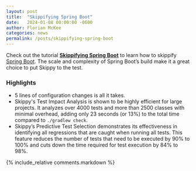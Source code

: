 ```yaml
---
layout: post
title:  "Skippifying Spring Boot"
date:   2024-01-08 00:00:00 -0600
author: Florian McKee
categories: news
permalink: /posts/skippifying-spring-boot
---
```


Check out the tutorial [**Skippifying Spring Boot**](../tutorials/skippifying-spring-boot) to learn how to skippify
[Spring Boot](https://github.com/spring-projects/spring-boot).
The scale and complexity of Spring Boot’s build make it a great choice to put Skippy to the test.

### Highlights

- 5 lines of configuration changes is all it takes.
- Skippy's Test Impact Analysis is shown to be highly efficient for large projects. It analyzes over 4000 tests and more
  than 2500 classes with minimal overhead, adding only 23 seconds (or 13%) to the total time compared to `./gradlew check`.
- Skippy’s Predictive Test Selection demonstrates its effectiveness in identifying all regressions that are caught when
  running all tests. This feature reduces the number of tests that need to be executed by 90% to 100% and
  cuts down the time required for test execution by 84% to 98%.

{% include_relative comments.markdown %}